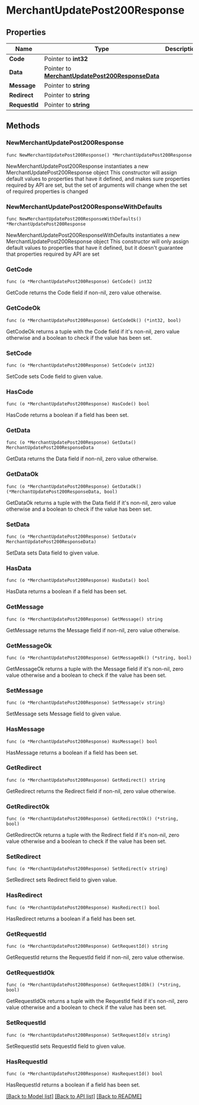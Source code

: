 # MerchantUpdatePost200Response

## Properties

Name | Type | Description | Notes
------------ | ------------- | ------------- | -------------
**Code** | Pointer to **int32** |  | [optional] 
**Data** | Pointer to [**MerchantUpdatePost200ResponseData**](MerchantUpdatePost200ResponseData.md) |  | [optional] 
**Message** | Pointer to **string** |  | [optional] 
**Redirect** | Pointer to **string** |  | [optional] 
**RequestId** | Pointer to **string** |  | [optional] 

## Methods

### NewMerchantUpdatePost200Response

`func NewMerchantUpdatePost200Response() *MerchantUpdatePost200Response`

NewMerchantUpdatePost200Response instantiates a new MerchantUpdatePost200Response object
This constructor will assign default values to properties that have it defined,
and makes sure properties required by API are set, but the set of arguments
will change when the set of required properties is changed

### NewMerchantUpdatePost200ResponseWithDefaults

`func NewMerchantUpdatePost200ResponseWithDefaults() *MerchantUpdatePost200Response`

NewMerchantUpdatePost200ResponseWithDefaults instantiates a new MerchantUpdatePost200Response object
This constructor will only assign default values to properties that have it defined,
but it doesn't guarantee that properties required by API are set

### GetCode

`func (o *MerchantUpdatePost200Response) GetCode() int32`

GetCode returns the Code field if non-nil, zero value otherwise.

### GetCodeOk

`func (o *MerchantUpdatePost200Response) GetCodeOk() (*int32, bool)`

GetCodeOk returns a tuple with the Code field if it's non-nil, zero value otherwise
and a boolean to check if the value has been set.

### SetCode

`func (o *MerchantUpdatePost200Response) SetCode(v int32)`

SetCode sets Code field to given value.

### HasCode

`func (o *MerchantUpdatePost200Response) HasCode() bool`

HasCode returns a boolean if a field has been set.

### GetData

`func (o *MerchantUpdatePost200Response) GetData() MerchantUpdatePost200ResponseData`

GetData returns the Data field if non-nil, zero value otherwise.

### GetDataOk

`func (o *MerchantUpdatePost200Response) GetDataOk() (*MerchantUpdatePost200ResponseData, bool)`

GetDataOk returns a tuple with the Data field if it's non-nil, zero value otherwise
and a boolean to check if the value has been set.

### SetData

`func (o *MerchantUpdatePost200Response) SetData(v MerchantUpdatePost200ResponseData)`

SetData sets Data field to given value.

### HasData

`func (o *MerchantUpdatePost200Response) HasData() bool`

HasData returns a boolean if a field has been set.

### GetMessage

`func (o *MerchantUpdatePost200Response) GetMessage() string`

GetMessage returns the Message field if non-nil, zero value otherwise.

### GetMessageOk

`func (o *MerchantUpdatePost200Response) GetMessageOk() (*string, bool)`

GetMessageOk returns a tuple with the Message field if it's non-nil, zero value otherwise
and a boolean to check if the value has been set.

### SetMessage

`func (o *MerchantUpdatePost200Response) SetMessage(v string)`

SetMessage sets Message field to given value.

### HasMessage

`func (o *MerchantUpdatePost200Response) HasMessage() bool`

HasMessage returns a boolean if a field has been set.

### GetRedirect

`func (o *MerchantUpdatePost200Response) GetRedirect() string`

GetRedirect returns the Redirect field if non-nil, zero value otherwise.

### GetRedirectOk

`func (o *MerchantUpdatePost200Response) GetRedirectOk() (*string, bool)`

GetRedirectOk returns a tuple with the Redirect field if it's non-nil, zero value otherwise
and a boolean to check if the value has been set.

### SetRedirect

`func (o *MerchantUpdatePost200Response) SetRedirect(v string)`

SetRedirect sets Redirect field to given value.

### HasRedirect

`func (o *MerchantUpdatePost200Response) HasRedirect() bool`

HasRedirect returns a boolean if a field has been set.

### GetRequestId

`func (o *MerchantUpdatePost200Response) GetRequestId() string`

GetRequestId returns the RequestId field if non-nil, zero value otherwise.

### GetRequestIdOk

`func (o *MerchantUpdatePost200Response) GetRequestIdOk() (*string, bool)`

GetRequestIdOk returns a tuple with the RequestId field if it's non-nil, zero value otherwise
and a boolean to check if the value has been set.

### SetRequestId

`func (o *MerchantUpdatePost200Response) SetRequestId(v string)`

SetRequestId sets RequestId field to given value.

### HasRequestId

`func (o *MerchantUpdatePost200Response) HasRequestId() bool`

HasRequestId returns a boolean if a field has been set.


[[Back to Model list]](../README.md#documentation-for-models) [[Back to API list]](../README.md#documentation-for-api-endpoints) [[Back to README]](../README.md)


